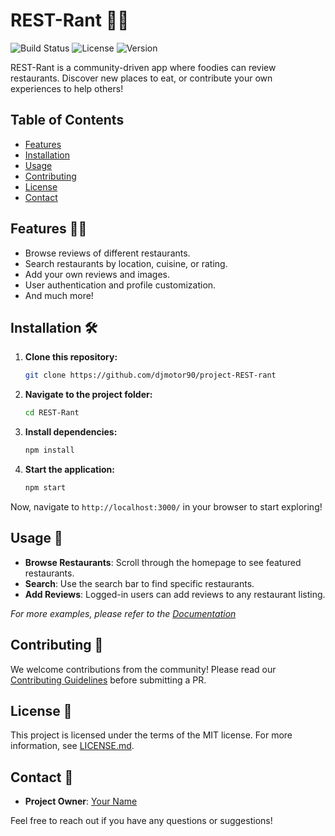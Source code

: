 # REST-Rant 🍔🍕

![Build Status](https://img.shields.io/badge/Build-Passing-green)
![License](https://img.shields.io/badge/License-MIT-blue)
![Version](https://img.shields.io/badge/Version-1.0.0-purple)

REST-Rant is a community-driven app where foodies can review restaurants. Discover new places to eat, or contribute your own experiences to help others!

## Table of Contents

- [Features](#features)
- [Installation](#installation)
- [Usage](#usage)
- [Contributing](#contributing)
- [License](#license)
- [Contact](#contact)

## Features 🍜🌮

- Browse reviews of different restaurants.
- Search restaurants by location, cuisine, or rating.
- Add your own reviews and images.
- User authentication and profile customization.
- And much more!

## Installation 🛠️

1. **Clone this repository:**

    ```bash
    git clone https://github.com/djmotor90/project-REST-rant
    ```

2. **Navigate to the project folder:**

    ```bash
    cd REST-Rant
    ```

3. **Install dependencies:**

    ```bash
    npm install
    ```

4. **Start the application:**

    ```bash
    npm start
    ```

Now, navigate to `http://localhost:3000/` in your browser to start exploring!

## Usage 📝

- **Browse Restaurants**: Scroll through the homepage to see featured restaurants.
- **Search**: Use the search bar to find specific restaurants.
- **Add Reviews**: Logged-in users can add reviews to any restaurant listing.
  
_For more examples, please refer to the [Documentation](https://your-documentation-link)_

## Contributing 🤝

We welcome contributions from the community! Please read our [Contributing Guidelines](CONTRIBUTING.md) before submitting a PR.

## License 📝

This project is licensed under the terms of the MIT license. For more information, see [LICENSE.md](LICENSE.md).

## Contact 📧

- **Project Owner**: [Your Name](https://github.com/your-username)

Feel free to reach out if you have any questions or suggestions!
